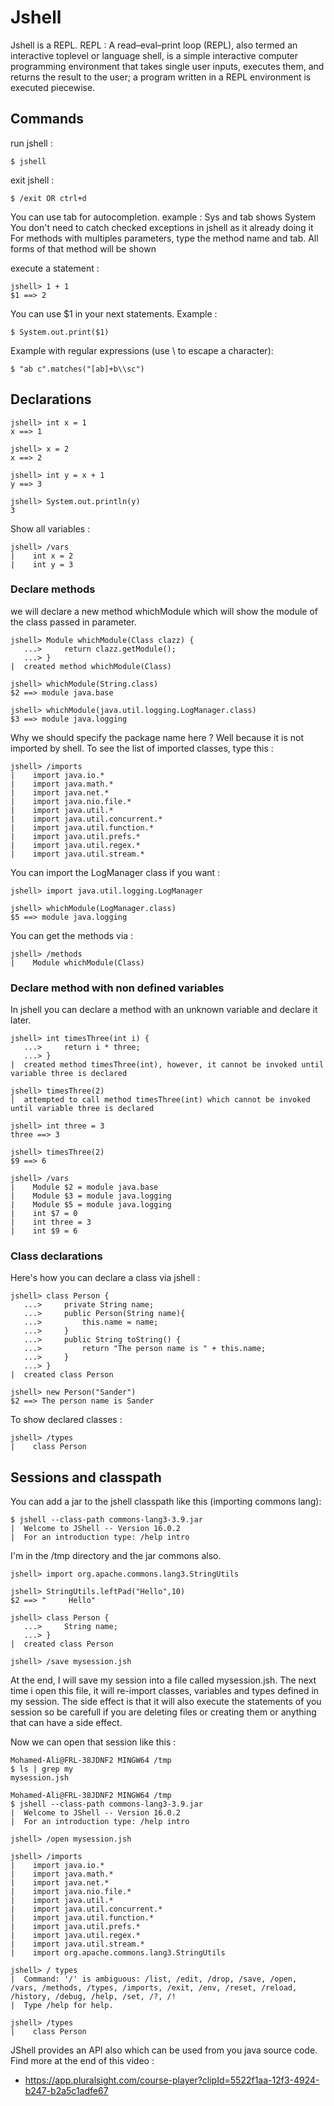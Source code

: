 # Jshell

Jshell is a REPL.
REPL : A read–eval–print loop (REPL), also termed an interactive toplevel or language shell, is a simple interactive computer
programming environment that takes single user inputs, executes them, and returns the result to the user; a program written in a
REPL environment is executed piecewise.

## Commands

run jshell :

```
$ jshell
```

exit jshell :

```
$ /exit OR ctrl+d
```

You can use tab for autocompletion. example : Sys and tab shows System
You don't need to catch checked exceptions in jshell as it already doing it
For methods with multiples parameters, type the method name and tab. All forms of that method will be shown

execute a statement :

```
jshell> 1 + 1
$1 ==> 2
```

You can use $1 in your next statements. Example :

```
$ System.out.print($1)
```

Example with regular expressions (use \ to escape a character):
```
$ "ab c".matches("[ab]+b\\sc")
```

## Declarations

```
jshell> int x = 1
x ==> 1

jshell> x = 2
x ==> 2

jshell> int y = x + 1
y ==> 3

jshell> System.out.println(y)
3
```

Show all variables :

```
jshell> /vars
|    int x = 2
|    int y = 3
```

### Declare methods

we will declare a new method whichModule which will show the module of the class passed in parameter.

```
jshell> Module whichModule(Class clazz) {
   ...>     return clazz.getModule();
   ...> }
|  created method whichModule(Class)

jshell> whichModule(String.class)
$2 ==> module java.base

jshell> whichModule(java.util.logging.LogManager.class)
$3 ==> module java.logging
```

Why we should specify the package name here ?
Well because it is not imported by shell. To see the list of imported classes, type this :

```
jshell> /imports
|    import java.io.*
|    import java.math.*
|    import java.net.*
|    import java.nio.file.*
|    import java.util.*
|    import java.util.concurrent.*
|    import java.util.function.*
|    import java.util.prefs.*
|    import java.util.regex.*
|    import java.util.stream.*
```
You can import the LogManager class if you want :
```
jshell> import java.util.logging.LogManager

jshell> whichModule(LogManager.class)
$5 ==> module java.logging 
```
You can get the methods via :
```
jshell> /methods
|    Module whichModule(Class)
```

### Declare method with non defined variables

In jshell you can declare a method with an unknown variable and declare it later.

```
jshell> int timesThree(int i) {
   ...>     return i * three;
   ...> }
|  created method timesThree(int), however, it cannot be invoked until variable three is declared

jshell> timesThree(2)
|  attempted to call method timesThree(int) which cannot be invoked until variable three is declared

jshell> int three = 3
three ==> 3

jshell> timesThree(2)
$9 ==> 6

jshell> /vars
|    Module $2 = module java.base
|    Module $3 = module java.logging
|    Module $5 = module java.logging
|    int $7 = 0
|    int three = 3
|    int $9 = 6 
```

### Class declarations

Here's how you can declare a class via jshell :

```
jshell> class Person {
   ...>     private String name;
   ...>     public Person(String name){
   ...>         this.name = name;
   ...>     }
   ...>     public String toString() {
   ...>         return "The person name is " + this.name;
   ...>     }
   ...> }
|  created class Person

jshell> new Person("Sander")
$2 ==> The person name is Sander
```
To show declared classes :
```
jshell> /types
|    class Person
```

## Sessions and classpath

You can add a jar to the jshell classpath like this (importing commons lang):

```
$ jshell --class-path commons-lang3-3.9.jar
|  Welcome to JShell -- Version 16.0.2
|  For an introduction type: /help intro
```
I'm in the /tmp directory and the jar commons also.

```
jshell> import org.apache.commons.lang3.StringUtils

jshell> StringUtils.leftPad("Hello",10)
$2 ==> "     Hello"

jshell> class Person {
   ...>     String name;
   ...> }
|  created class Person

jshell> /save mysession.jsh
```

At the end, I will save my session into a file called mysession.jsh. The next time i open this file, it will re-import classes,
variables and types defined in my session. The side effect is that it will also execute the statements of you session so be carefull
if you are deleting files or creating them or anything that can have a side effect.

Now we can open that session like this :

```
Mohamed-Ali@FRL-38JDNF2 MINGW64 /tmp
$ ls | grep my
mysession.jsh

Mohamed-Ali@FRL-38JDNF2 MINGW64 /tmp
$ jshell --class-path commons-lang3-3.9.jar
|  Welcome to JShell -- Version 16.0.2
|  For an introduction type: /help intro

jshell> /open mysession.jsh

jshell> /imports
|    import java.io.*
|    import java.math.*
|    import java.net.*
|    import java.nio.file.*
|    import java.util.*
|    import java.util.concurrent.*
|    import java.util.function.*
|    import java.util.prefs.*
|    import java.util.regex.*
|    import java.util.stream.*
|    import org.apache.commons.lang3.StringUtils

jshell> / types
|  Command: '/' is ambiguous: /list, /edit, /drop, /save, /open, /vars, /methods, /types, /imports, /exit, /env, /reset, /reload, /history, /debug, /help, /set, /?, /!
|  Type /help for help.

jshell> /types
|    class Person
```

JShell provides an API also which can be used from you java source code. Find more at the end of this video :
- https://app.pluralsight.com/course-player?clipId=5522f1aa-12f3-4924-b247-b2a5c1adfe67